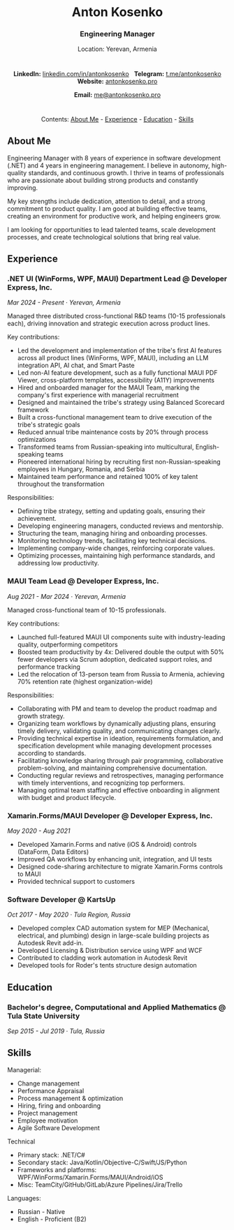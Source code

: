 <h1 align="center">Anton Kosenko</h1>
<h3 align="center">Engineering Manager</h3>

<p align="center">Location: Yerevan, Armenia</p>

<h1></h1>

<p align="center">
&nbsp;<b>LinkedIn:</b>&nbsp;<a href="https://linkedin.com/in/antonkosenko">linkedin.com/in/antonkosenko</a>&nbsp;
&nbsp;<b>Telegram:</b>&nbsp;<a href="https://t.me/antonkosenko">t.me/antonkosenko</a>&nbsp;
&nbsp;<b>Website:</b>&nbsp;<a href="https://antonkosenko.pro">antonkosenko.pro</a>&nbsp;
<p>

<p align="center"><b>Email:</b>&nbsp;<a href="mailto:me@antonkosenko.pro">me@antonkosenko.pro</a></p>

<h1></h1>

<p align="center">
  Contents: 
  <a href="#about-me">About Me</a> - 
  <a href="#experience">Experience</a> - 
  <a href="#education">Education</a> - 
  <a href="#skills">Skills</a>
</p>

## About Me

Engineering Manager with 8 years of experience in software development (.NET) and 4 years in engineering management. I believe in autonomy, high-quality standards, and continuous growth. I thrive in teams of professionals who are passionate about building strong products and constantly improving.

My key strengths include dedication, attention to detail, and a strong commitment to product quality. I am good at building effective teams, creating an environment for productive work, and helping engineers grow.

I am looking for opportunities to lead talented teams, scale development processes, and create technological solutions that bring real value.

## Experience

### .NET UI (WinForms, WPF, MAUI) Department Lead @ Developer Express, Inc.
*Mar 2024 - Present · Yerevan, Armenia*

Managed three distributed cross-functional R&D teams (10-15 professionals each), driving innovation and strategic execution across product lines.

Key contributions:
- Led the development and implementation of the tribe's first AI features across all product lines (WinForms, WPF, MAUI), including an LLM integration API, AI chat, and Smart Paste
- Led non-AI feature development, such as a fully functional MAUI PDF Viewer, cross-platform templates, accessibility (A11Y) improvements
- Hired and onboarded manager for the MAUI Team, marking the company's first experience with managerial recruitment
- Designed and maintained the tribe's strategy using Balanced Scorecard framework
- Built a cross-functional management team to drive execution of the tribe's strategic goals
- Reduced annual tribe maintenance costs by 20% through process optimizations
- Transformed teams from Russian-speaking into multicultural, English-speaking teams
- Pioneered international hiring by recruiting first non-Russian-speaking employees in Hungary, Romania, and Serbia
- Maintained team performance and retained 100% of key talent throughout the transformation

Responsibilities:
- Defining tribe strategy, setting and updating goals, ensuring their achievement.
- Developing engineering managers, conducted reviews and mentorship.
- Structuring the team, managing hiring and onboarding processes.
- Monitoring technology trends, facilitating key technical decisions.
- Implementing company-wide changes, reinforcing corporate values.
- Optimizing processes, maintaining high performance standards, and addressing low productivity.

### MAUI Team Lead @ Developer Express, Inc.
*Aug 2021 - Mar 2024 · Yerevan, Armenia*

Managed cross-functional team of 10-15 professionals.

Key contributions:
- Launched full-featured MAUI UI components suite with industry-leading quality, outperforming competitors
- Boosted team productivity by 4x: Delivered double the output with 50% fewer developers via Scrum adoption, dedicated support roles, and performance tracking
- Led the relocation of 13-person team from Russia to Armenia, achieving 70% retention rate (highest organization-wide)

Responsibilities:
- Collaborating with PM and team to develop the product roadmap and growth strategy.
- Organizing team workflows by dynamically adjusting plans, ensuring timely delivery, validating quality, and communicating changes clearly.
- Providing technical expertise in ideation, requirements formulation, and specification development while managing development processes according to standards.
- Facilitating knowledge sharing through pair programming, collaborative problem-solving, and maintaining comprehensive documentation.
- Conducting regular reviews and retrospectives, managing performance with timely interventions, and recognizing top performers.
- Managing optimal team staffing and effective onboarding in alignment with budget and product lifecycle.

### Xamarin.Forms/MAUI Developer @ Developer Express, Inc.
*May 2020 - Aug 2021*

- Developed Xamarin.Forms and native (iOS & Android) controls (DataForm, Data Editors)
- Improved QA workflows by enhancing unit, integration, and UI tests
- Designed code-sharing architecture to migrate Xamarin.Forms controls to MAUI
- Provided technical support to customers

### Software Developer @ KartsUp
*Oct 2017 - May 2020 · Tula Region, Russia*

- Developed complex CAD automation system for MEP (Mechanical, electrical, and plumbing) design in large-scale building projects as Autodesk Revit add-in.
- Developed Licensing & Distribution service using WPF and WCF
- Contributed to cladding work automation in Autodesk Revit
- Developed tools for Roder's tents structure design automation

## Education

### Bachelor's degree, Computational and Applied Mathematics @ Tula State University
*Sep 2015 - Jul 2019 · Tula, Russia*

## Skills
Managerial:
- Change management
- Performance Appraisal
- Process management & optimization
- Hiring, firing and onboarding
- Project management
- Employee motivation
- Agile Software Development

Technical
- Primary stack: .NET/C#
- Secondary stack: Java/Kotlin/Objective-C/Swift/JS/Python
- Frameworks and platforms: WPF/WinForms/Xamarin.Forms/MAUI/Android/iOS
- Misc: TeamCity/GitHub/GitLab/Azure Pipelines/Jira/Trello

Languages:
- Russian - Native
- English - Proficient (B2)
